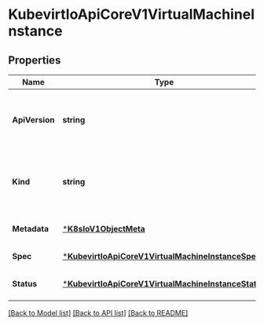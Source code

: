 # KubevirtIoApiCoreV1VirtualMachineInstance

## Properties
Name | Type | Description | Notes
------------ | ------------- | ------------- | -------------
**ApiVersion** | **string** | APIVersion defines the versioned schema of this representation of an object. Servers should convert recognized schemas to the latest internal value, and may reject unrecognized values. More info: https://git.k8s.io/community/contributors/devel/sig-architecture/api-conventions.md#resources | [default to null]
**Kind** | **string** | Kind is a string value representing the REST resource this object represents. Servers may infer this from the endpoint the client submits requests to. Cannot be updated. In CamelCase. More info: https://git.k8s.io/community/contributors/devel/sig-architecture/api-conventions.md#types-kinds | [default to null]
**Metadata** | [***K8sIoV1ObjectMeta**](k8s.io.v1.ObjectMeta.md) |  | [optional] [default to null]
**Spec** | [***KubevirtIoApiCoreV1VirtualMachineInstanceSpec**](kubevirt.io.api.core.v1.VirtualMachineInstanceSpec.md) | VirtualMachineInstance Spec contains the VirtualMachineInstance specification. | [default to null]
**Status** | [***KubevirtIoApiCoreV1VirtualMachineInstanceStatus**](kubevirt.io.api.core.v1.VirtualMachineInstanceStatus.md) | Status is the high level overview of how the VirtualMachineInstance is doing. It contains information available to controllers and users. | [optional] [default to null]

[[Back to Model list]](../README.md#documentation-for-models) [[Back to API list]](../README.md#documentation-for-api-endpoints) [[Back to README]](../README.md)


